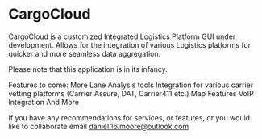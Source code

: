 # CargoCloud
CargoCloud is a customized Integrated Logistics Platform GUI under development. Allows for the integration of various Logistics platforms for quicker and more seamless data aggregation. 

Please note that this application is in its infancy. 

Features to come:
  More Lane Analysis tools
  Integration for various carrier vetting platforms (Carrier Assure, DAT, Carrier411 etc.)
  Map Features
  VoIP Integration
  And More


If you have any recommendations for services, or features, or you would like to collaborate email daniel.16.moore@outlook.com
